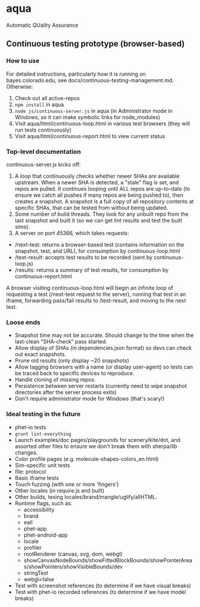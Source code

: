 # aqua
Automatic QUality Assurance

## Continuous testing prototype (browser-based)

### How to use

For detailed instructions, particularly how it is running on bayes.colorado.edu, see docs/continuous-testing-management.md. Otherwise:

1. Check out all active-repos
2. `npm install` in aqua
3. `node js/continuous-server.js` in aqua (in Administrator mode in Windows, so it can make symbolic links for node_modules)
4. Visit aqua/html/continuous-loop.html in various test browsers (they will run tests continuously)
5. Visit aqua/html/continuous-report.html to view current status

### Top-level documentation

continuous-server.js kicks off:

1. A loop that continuously checks whether newer SHAs are available upstream. When a newer SHA is detected, a "stale" flag is set, and repos are pulled. It continues looping until ALL repos are up-to-date (to ensure we catch all pushes if many repos are being pushed to), then creates a snapshot. A snapshot is a full copy of all repository contents at specific SHAs, that can be tested from without being updated.
2. Some number of build threads. They look for any unbuilt repo from the last snapshot and built it (so we can get lint results and test the built sims).
3. A server on port 45366, which takes requests:
  - /next-test: returns a browser-based test (contains information on the snapshot, test, and URL), for consumption by continuous-loop.html
  - /test-result: accepts test results to be recorded (sent by continuous-loop.js)
  - /results: returns a summary of test results, for consumption by continuous-report.html

A browser visiting continuous-loop.html will begin an infinite loop of requesting a test (/next-test request to the server), running that test in an iframe, forwarding pass/fail results to /test-result, and moving to the next test.

### Loose ends

- Snapshot time may not be accurate. Should change to the time when the last-clean "SHA-check" pass started.
- Allow display of SHAs (in dependencies.json format) so devs can check out exact snapshots.
- Prune old results (only display ~20 snapshots)
- Allow tagging browsers with a name (or display user-agent) so tests can be traced back to specific devices to reproduce.
- Handle cloning of missing repos.
- Persistence between server restarts (currently need to wipe snapshot directories after the server process exits)
- Don't require administrator mode for Windows (that's scary!)

### Ideal testing in the future

- phet-io tests
- `grunt lint-everything`
- Launch examples/doc pages/playgrounds for scenery/kite/dot, and assorted other files to ensure we don't break them with sherpa/lib changes.
- Color profile pages (e.g. molecule-shapes-colors_en.html)
- Sim-specific unit tests
- file: protocol
- Basic iframe tests
- Touch fuzzing (with one or more 'fingers')
- Other locales (in require.js and built)
- Other builds, tesing locales/brand/mangle/uglify/allHTML.
- Runtime flags, such as:
  - accessibility
  - brand
  - eall
  - phet-app
  - phet-android-app
  - locale
  - profiler
  - rootRenderer (canvas, svg, dom, webgl)
  - showCanvasNodeBounds/showFittedBlockBounds/showPointerAreas/showPointers/showVisibleBounds/dev
  - stringTest
  - webgl=false
- Test with screenshot references (to determine if we have visual breaks)
- Test with phet-io recorded references (to determine if we have model breaks)
